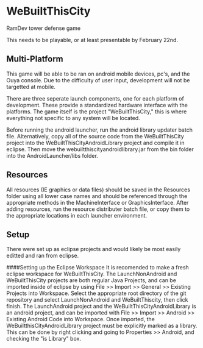 WeBuiltThisCity
===============

RamDev tower defense game

This needs to be playable, or at least presentable by February 22nd.

Multi-Platform
--------------
This game will be able to be ran on android mobile devices, pc's, and the Ouya console. Due to the difficulty of user input, development will not be targetted at mobile. 

There are three seperate launch components, one for each platform of development. These provide a standardized hardware interface with the platforms. The game itself is the project "WeBuiltThisCity," this is where everything not specific to any system will be located.

Before running the android launcher, run the android library updater batch file. Alternatively, copy all of the source code from the WeBuiltThisCity project into the WeBuiltThisCityAndroidLibrary project and compile it in eclipse. Then move the webuiltthiscityandroidlibrary.jar from the bin folder into the AndroidLauncher/libs folder.

Resources
---------
All resources (IE graphics or data files) should be saved in the Resources folder using all lower case names and should be referenced through the appropriate methods in the MachineInterface or GraphicsInterface. After adding resources, run the resource distributer batch file, or copy them to the appropriate locations in each launcher environment.

Setup
-----
There were set up as eclipse projects and would likely be most easily editted and ran from eclipse.

####Setting up the Eclipse Workspace
It is recomended to make a fresh eclipse workspace for WeBuiltThisCity.
The LaunchNonAndroid and WeBuiltThisCity projects are both regular Java Projects, and can be imported inside of eclipse by using File >> Import >> General >> Existing Projects into Workspace. Select the appropriate root directory of the git repository and select LaunchNonAndroid and WeBuiltThiscity, then click finish. The LaunchAndroid project and the WeBuiltThisCityAndroidLibrary is an android project, and can be imported with File >> Import >> Android >> Existing Android Code into Workspace. Once imported, the WeBuiltthisCityAndroidLibrary project must be explicitly marked as a library. This can be done by right clicking and going to Properties >> Android, and checking the "is Library" box.
